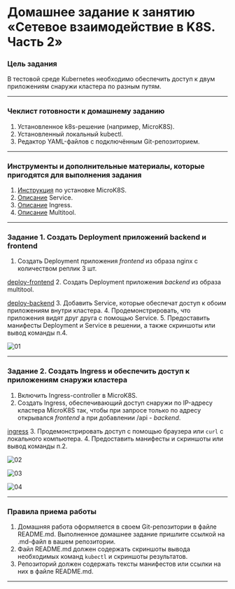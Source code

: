 # Домашнее задание к занятию «Сетевое взаимодействие в K8S. Часть 2»

### Цель задания

В тестовой среде Kubernetes необходимо обеспечить доступ к двум приложениям снаружи кластера по разным путям.

------

### Чеклист готовности к домашнему заданию

1. Установленное k8s-решение (например, MicroK8S).
2. Установленный локальный kubectl.
3. Редактор YAML-файлов с подключённым Git-репозиторием.

------

### Инструменты и дополнительные материалы, которые пригодятся для выполнения задания

1. [Инструкция](https://microk8s.io/docs/getting-started) по установке MicroK8S.
2. [Описание](https://kubernetes.io/docs/concepts/services-networking/service/) Service.
3. [Описание](https://kubernetes.io/docs/concepts/services-networking/ingress/) Ingress.
4. [Описание](https://github.com/wbitt/Network-MultiTool) Multitool.

------

### Задание 1. Создать Deployment приложений backend и frontend

1. Создать Deployment приложения _frontend_ из образа nginx с количеством реплик 3 шт.

[deploy-frontend](https://github.com/perepelitsyn-alexei/devops-netology/blob/38499a385d1248724a39b92a2f967c9520284d45/kuber-homeworks/1.5/src/deploy-frontend.yml)
2. Создать Deployment приложения _backend_ из образа multitool. 

[deploy-backend](https://github.com/perepelitsyn-alexei/devops-netology/blob/38499a385d1248724a39b92a2f967c9520284d45/kuber-homeworks/1.5/src/deploy-backend.yml)
3. Добавить Service, которые обеспечат доступ к обоим приложениям внутри кластера. 
4. Продемонстрировать, что приложения видят друг друга с помощью Service.
5. Предоставить манифесты Deployment и Service в решении, а также скриншоты или вывод команды п.4.

![01](https://github.com/user-attachments/assets/d1f9adf6-41c5-433f-ab07-55fe76e9d0b1)

------

### Задание 2. Создать Ingress и обеспечить доступ к приложениям снаружи кластера

1. Включить Ingress-controller в MicroK8S.
2. Создать Ingress, обеспечивающий доступ снаружи по IP-адресу кластера MicroK8S так, чтобы при запросе только по адресу открывался _frontend_ а при добавлении /api - _backend_.

[ingress](https://github.com/perepelitsyn-alexei/devops-netology/blob/38499a385d1248724a39b92a2f967c9520284d45/kuber-homeworks/1.5/src/ingress.yml)
3. Продемонстрировать доступ с помощью браузера или `curl` с локального компьютера.
4. Предоставить манифесты и скриншоты или вывод команды п.2.

![02](https://github.com/user-attachments/assets/7f5fa48f-d186-47f4-96db-4e3b5fc8e333)

![03](https://github.com/user-attachments/assets/1da74f65-54ea-4b17-b7d3-2069c1eb73f3)

![04](https://github.com/user-attachments/assets/b1990b0b-52c3-4ae2-8ea9-909dee650e4d)

------

### Правила приема работы

1. Домашняя работа оформляется в своем Git-репозитории в файле README.md. Выполненное домашнее задание пришлите ссылкой на .md-файл в вашем репозитории.
2. Файл README.md должен содержать скриншоты вывода необходимых команд `kubectl` и скриншоты результатов.
3. Репозиторий должен содержать тексты манифестов или ссылки на них в файле README.md.

------
